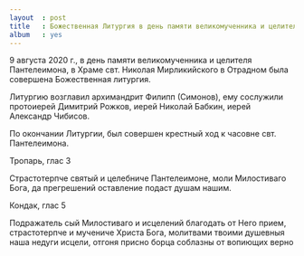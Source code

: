```yaml
---
layout  : post
title   : Божественная Литургия в день памяти великомученника и целителя Пантелеимона.
album   : yes
---
```

9 августа 2020 г., в день памяти великомученника и целителя Пантелеимона, в Храме свт. Николая Мирликийского в Отрадном была совершена Божественная литургия.

Литургию возглавил архимандрит Филипп (Симонов), ему сослужили протоиерей Димитрий Рожков, иерей Николай Бабкин, иерей Александр Чибисов. 

По окончании Литургии, был совершен крестный ход к часовне свт. Пантелеимона. 

Тропарь, глас 3

Страстотерпче святый и целебниче Пантелеимоне, моли Милостиваго Бога, да прегрешений оставление подаст душам нашим.

Кондак, глас 5

Подражатель сый Милостиваго и исцелений благодать от Него прием, страстотерпче и мучениче Христа Бога, молитвами твоими душевныя наша недуги исцели, отгоня присно борца соблазны от вопиющих верно
